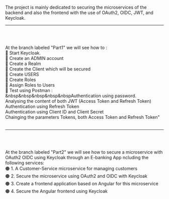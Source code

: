 The project is mainly dedicated to securing the microservices of the backend and also the frontend with the use of OAuth2, OIDC, JWT, and Keycloak.<br>

<hr>
<br><br>

At the  branch labeled "Part1" we will see how to :<br>
🔵 Start Keycloak.<br>
🔵 Create an ADMIN account<br>
🔵 Create a Realm<br>
🔵 Create the Client which will be secured<br>
🔵 Create USERS<br>
🔵 Create Roles<br>
🔵 Assign Roles to Users<br>
🔵 Test using Postman :<br>
&nbsp&nbsp&nbsp&nbsp&nbspAuthentication using password.<br>
        Analysing the content of both JWT (Access Token and Refresh Token)<br>
        Authentication using Refresh Token<br>
        Authentication using Client ID and Client Secret<br>
       Chainging the parameters Tokens, both Access Token and Refresh Token"<br>
<br>
<hr>
<br><br>

At the  branch labeled "Part2" we will see how to secure a microservice with OAuth2 OIDC using Keycloak through an E-banking App ncluding the following services:<br>
🟠 1. A Customer-Service microservice for managing customers<br>
🟠 2. Secure the microservice using OAuth2 and OIDC with Keycloak<br>
🟠 3. Create a frontend application based on Angular for this microservice<br>
🟠 4. Secure the Angular frontend using Keycloak<br>


<br><br>















